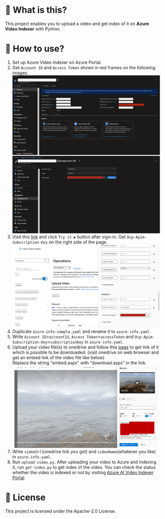 # 🧐 What is this?
This project enables you to upload a video and get index of it on **Azure Video Indexer** with Python.  

# 🚀 How to use?
1. Set up Azure Video Indexer on Azure Portal.
2. Get `Account ID` and `Access Token` shown in red frames on the following images.  
![Account ID](images/image_1.png)  
![Access Token](images/image_2.png)  
3. Visit this [link](https://api-portal.videoindexer.ai/api-details#api=Operations&operation=Upload-Video) and click `Try it ▶︎` button after sign-in. Get `Ocp-Apim-Subscription-Key` on the right side of the page.  
![Ocp-Apim-Subscription-Key](images/image_3.png)  
4. Duplicate `azure-info-sample.yaml` and rename it to `azure-info.yaml`.
5. Write `Account ID`>`accountId`, `Access Token`>`accessToken` and `Ocp-Apim-Subscription-Key`>`subscriptionKey` in `azure-info.yaml`.
6. Upload your video file(s) to onedrive and follow this [page](https://support.office.com/en-us/article/share-onedrive-files-and-folders-9fcc2f7d-de0c-4cec-93b0-a82024800c07) to get link of it which is possible to be downloaded. (visit onedrive on web browser and get an embed link of the video file like below)  
Replace the string "embed.aspx" with "download.aspx" in the link.
![onedrive](images/image_4.png)  
7. Write `videoUrl`(onedrive link you got) and `videoName`(whatever you like) in `azure-info.yaml`.  
8. Run `upload-video.py`. After uploading your video to Azure and indexing it, run `get-index.py` to get index of the video. You can check the status whether the video is indexed or not by visiting [Azure AI Video Indexer Portal](https://www.videoindexer.ai/?utm_source=viextension)  

# 📝 License
This project is licensed under the Apache-2.0 License.